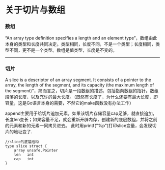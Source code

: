 # 关于切片与数组

### 数组  
“An array type definition specifies a length and an element type”，数组由此本身的类型和长度共同决定。类型相同，长度不同，不是一个类型；长度相同，类型不同，更不是一个类型。数组是值类型，长度是不变的。  

----------------------------------------------------------- 

### 切片
A slice is a descriptor of an array segment. It consists of a pointer to the array, the length of the segment, and its capacity (the maximum length of the segment)”，简而言之，切片是一段数组的描述，包括指向数组的指针，数组段落的长度，以及充许的最大长度。（既然有长度了，为什么还要有最大长度，即容量，这是Go语言本身的需要，不然它的make函数没有办法工作）  

append主要用于给切片追加元素，如果该切片存储容量cap足够，就直接追加，长度len变长；如果容量不足，就会重新开辟内存，创建新的底层数组，并将之前的元素和新的元素一同拷贝进去。
此时用printf("%p")打印slice变量，会发现切片的地址变了.

```shell
//slice的底层结构
type slice struct {
    array unsafe.Pointer
    len   int
    cap   int
}
```